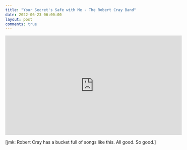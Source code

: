 ```yaml
---
title: "Your Secret's Safe with Me - The Robert Cray Band"
date: 2022-06-23 06:00:00
layout: post
comments: true
---
```


<iframe width="560" height="315" src="https://www.youtube.com/embed/3D4tcgIBkfg" title="YouTube video player" frameborder="0" allow="accelerometer; autoplay; clipboard-write; encrypted-media; gyroscope; picture-in-picture" allowfullscreen></iframe>


[jmk: Robert Cray has a bucket full of songs like this. All good. So good.]


